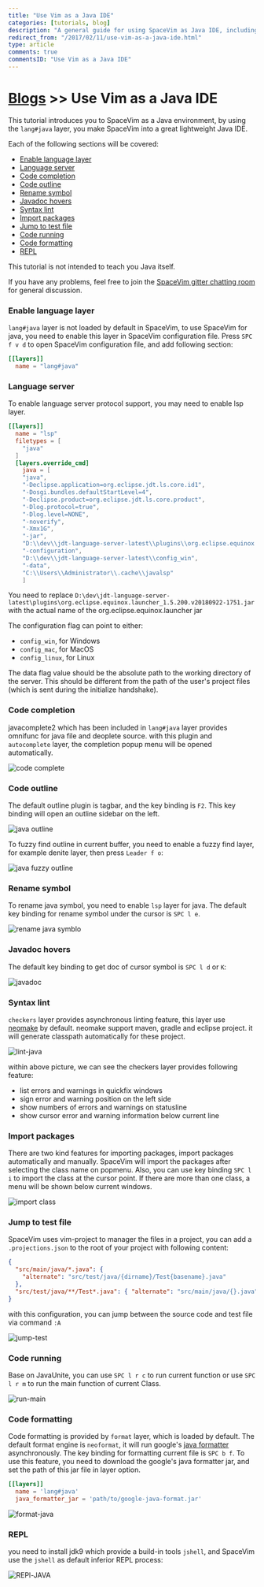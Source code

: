 ```yaml
---
title: "Use Vim as a Java IDE"
categories: [tutorials, blog]
description: "A general guide for using SpaceVim as Java IDE, including layer configuration and requiems installation."
redirect_from: "/2017/02/11/use-vim-as-a-java-ide.html"
type: article
comments: true
commentsID: "Use Vim as a Java IDE"
---
```


# [Blogs](../blog/) >> Use Vim as a Java IDE

This tutorial introduces you to SpaceVim as a Java environment,
by using the `lang#java` layer, you make SpaceVim into a great lightweight Java IDE.

Each of the following sections will be covered:

<!-- vim-markdown-toc GFM -->

- [Enable language layer](#enable-language-layer)
- [Language server](#language-server)
- [Code completion](#code-completion)
- [Code outline](#code-outline)
- [Rename symbol](#rename-symbol)
- [Javadoc hovers](#javadoc-hovers)
- [Syntax lint](#syntax-lint)
- [Import packages](#import-packages)
- [Jump to test file](#jump-to-test-file)
- [Code running](#code-running)
- [Code formatting](#code-formatting)
- [REPL](#repl)

<!-- vim-markdown-toc -->

This tutorial is not intended to teach you Java itself.

If you have any problems,
feel free to join the [SpaceVim gitter chatting room](https://gitter.im/SpaceVim/SpaceVim)
for general discussion.

### Enable language layer

`lang#java` layer is not loaded by default in SpaceVim, to use SpaceVim for java,
you need to enable this layer in SpaceVim configuration file.
Press `SPC f v d` to open SpaceVim configuration file, and add following section:

```toml
[[layers]]
  name = "lang#java"
```

### Language server

To enable language server protocol support, you may need to enable lsp layer.

```toml
[[layers]]
  name = "lsp"
  filetypes = [
    "java"
  ]
  [layers.override_cmd]
    java = [
    "java",
    "-Declipse.application=org.eclipse.jdt.ls.core.id1",
    "-Dosgi.bundles.defaultStartLevel=4",
    "-Declipse.product=org.eclipse.jdt.ls.core.product",
    "-Dlog.protocol=true",
    "-Dlog.level=NONE",
    "-noverify",
    "-Xmx1G",
    "-jar",
    "D:\\dev\\jdt-language-server-latest\\plugins\\org.eclipse.equinox.launcher_1.5.200.v20180922-1751.jar",
    "-configuration",
    "D:\\dev\\jdt-language-server-latest\\config_win",
    "-data",
    "C:\\Users\\Administrator\\.cache\\javalsp"
    ]
```

You need to replace `D:\dev\jdt-language-server-latest\plugins\org.eclipse.equinox.launcher_1.5.200.v20180922-1751.jar` with the actual name of the org.eclipse.equinox.launcher jar

The configuration flag can point to either:

- `config_win`, for Windows
- `config_mac`, for MacOS
- `config_linux`, for Linux

The data flag value should be the absolute path to the working directory of the server.
This should be different from the path of the user's project files (which is sent during the initialize handshake).

### Code completion

javacomplete2 which has been included in `lang#java` layer provides omnifunc for java file and deoplete source.
with this plugin and `autocomplete` layer, the completion popup menu will be opened automatically.

![code complete](https://user-images.githubusercontent.com/13142418/46297202-ba0ab980-c5ce-11e8-81a0-4a4a85bc98a5.png)

### Code outline

The default outline plugin is tagbar, and the key binding is `F2`. This key binding will open an outline sidebar on the left.

![java outline](https://user-images.githubusercontent.com/13142418/53250502-7c313d80-36f5-11e9-8fa2-8437ecf57a78.png)

To fuzzy find outline in current buffer, you need to enable a fuzzy find layer, for example denite layer,
then press `Leader f o`:

![java fuzzy outline](https://user-images.githubusercontent.com/13142418/53250728-f1047780-36f5-11e9-923d-0b34568f9566.gif)

### Rename symbol

To rename java symbol, you need to enable `lsp` layer for java. The default key binding
for rename symbol under the cursor is `SPC l e`.

![rename java symblo](https://user-images.githubusercontent.com/13142418/53250190-da115580-36f4-11e9-9590-bf945fa8dcc0.gif)

### Javadoc hovers

The default key binding to get doc of cursor symbol is `SPC l d` or `K`:

![javadoc](https://user-images.githubusercontent.com/13142418/53255520-bf44de00-3700-11e9-9f47-50bc50ed6e83.gif)

### Syntax lint

`checkers` layer provides asynchronous linting feature, this layer use [neomake](https://github.com/neomake/neomake) by default.
neomake support maven, gradle and eclipse project. it will generate classpath automatically for these project.

![lint-java](https://user-images.githubusercontent.com/13142418/46323584-99b81a80-c621-11e8-8ca5-d8eb7fbd93cf.png)

within above picture, we can see the checkers layer provides following feature:

- list errors and warnings in quickfix windows
- sign error and warning position on the left side
- show numbers of errors and warnings on statusline
- show cursor error and warning information below current line

### Import packages

There are two kind features for importing packages, import packages automatically and manually.
SpaceVim will import the packages after selecting the class name on popmenu.
Also, you can use key binding `SPC l i` to import the class at the cursor point.
If there are more than one class, a menu will be shown below current windows.

![import class](https://user-images.githubusercontent.com/13142418/46298485-c04e6500-c5d1-11e8-96f3-01d84f9fe237.png)

### Jump to test file

SpaceVim uses vim-project to manager the files in a project, you can add a `.projections.json` to the root of your project with following content:

```json
{
  "src/main/java/*.java": {
    "alternate": "src/test/java/{dirname}/Test{basename}.java"
  },
  "src/test/java/**/Test*.java": { "alternate": "src/main/java/{}.java" }
}
```

with this configuration, you can jump between the source code and test file via command `:A`

![jump-test](https://user-images.githubusercontent.com/13142418/46322905-12b57300-c61e-11e8-81a2-53c69d10140f.gif)

### Code running

Base on JavaUnite, you can use `SPC l r c` to run current function or use `SPC l r m` to run the main function of current Class.

![run-main](https://user-images.githubusercontent.com/13142418/46323137-61174180-c61f-11e8-94df-61b6998b8907.gif)

### Code formatting

Code formatting is provided by `format` layer, which is loaded by default.
The default format engine is `neoformat`, it will run google's [java formatter](https://github.com/google/google-java-format)
asynchronously. The key binding for formatting current file is `SPC b f`.
To use this feature, you need to download the google's java formatter jar, and set the
path of this jar file in layer option.

```toml
[[layers]]
  name = 'lang#java'
  java_formatter_jar = 'path/to/google-java-format.jar'
```

![format-java](https://user-images.githubusercontent.com/13142418/46323426-ccadde80-c620-11e8-9726-d99025f3bf76.gif)

### REPL

you need to install jdk9 which provide a build-in tools `jshell`, and SpaceVim use the `jshell` as default inferior REPL process:

![REPl-JAVA](https://user-images.githubusercontent.com/13142418/34159605-758461ba-e48f-11e7-873c-fc358ce59a42.gif)
